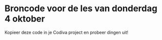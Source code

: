 # Broncode voor de les van donderdag 4 oktober

Kopieer deze code in je Codiva project en probeer dingen uit!
